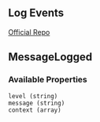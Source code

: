 ## Log Events
[Official Repo](https://github.com/laravel/framework/tree/8.x/src/Illuminate/Log/Events)

## MessageLogged

### Available Properties

    level (string)
    message (string)
    context (array)
